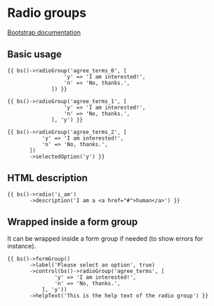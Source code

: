 # Radio groups

[Bootstrap documentation](https://getbootstrap.com/docs/4.1/components/forms/#checkboxes-and-radios-1)

## Basic usage

```$php
{{ bs()->radioGroup('agree_terms_0', [
                  'y' => 'I am interested!',
                  'n' => 'No, thanks.',
              ]) }}
```

```$php
{{ bs()->radioGroup('agree_terms_1', [
                  'y' => 'I am interested!',
                  'n' => 'No, thanks.',
              ], 'y') }}
```

```$php
{{ bs()->radioGroup('agree_terms_2', [
           'y' => 'I am interested!',
           'n' => 'No, thanks.',
       ])
       ->selectedOption('y') }}
```

## HTML description

```$php
{{ bs()->radio('i_am')
       ->description('I am a <a href="#">human</a>') }}
```

## Wrapped inside a form group

It can be wrapped inside a form group if needed (to show errors for instance).

```$php
{{ bs()->formGroup()
       ->label('Please select an option', true)
       ->control(bs()->radioGroup('agree_terms', [
               'y' => 'I am interested!',
               'n' => 'No, thanks.',
           ], 'y'))
       ->helpText('This is the help text of the radio group') }}
```


